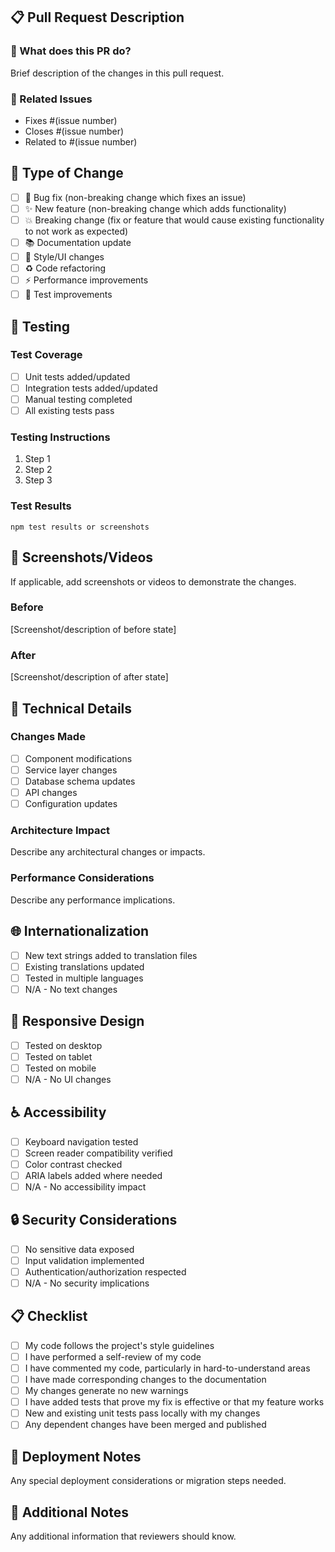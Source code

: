 ## 📋 Pull Request Description

### 🎯 What does this PR do?
Brief description of the changes in this pull request.

### 🔗 Related Issues
- Fixes #(issue number)
- Closes #(issue number)
- Related to #(issue number)

## 🔄 Type of Change
- [ ] 🐛 Bug fix (non-breaking change which fixes an issue)
- [ ] ✨ New feature (non-breaking change which adds functionality)
- [ ] 💥 Breaking change (fix or feature that would cause existing functionality to not work as expected)
- [ ] 📚 Documentation update
- [ ] 🎨 Style/UI changes
- [ ] ♻️ Code refactoring
- [ ] ⚡ Performance improvements
- [ ] 🧪 Test improvements

## 🧪 Testing
### Test Coverage
- [ ] Unit tests added/updated
- [ ] Integration tests added/updated
- [ ] Manual testing completed
- [ ] All existing tests pass

### Testing Instructions
1. Step 1
2. Step 2
3. Step 3

### Test Results
```
npm test results or screenshots
```

## 📸 Screenshots/Videos
If applicable, add screenshots or videos to demonstrate the changes.

### Before
[Screenshot/description of before state]

### After
[Screenshot/description of after state]

## 🔧 Technical Details

### Changes Made
- [ ] Component modifications
- [ ] Service layer changes
- [ ] Database schema updates
- [ ] API changes
- [ ] Configuration updates

### Architecture Impact
Describe any architectural changes or impacts.

### Performance Considerations
Describe any performance implications.

## 🌐 Internationalization
- [ ] New text strings added to translation files
- [ ] Existing translations updated
- [ ] Tested in multiple languages
- [ ] N/A - No text changes

## 📱 Responsive Design
- [ ] Tested on desktop
- [ ] Tested on tablet
- [ ] Tested on mobile
- [ ] N/A - No UI changes

## ♿ Accessibility
- [ ] Keyboard navigation tested
- [ ] Screen reader compatibility verified
- [ ] Color contrast checked
- [ ] ARIA labels added where needed
- [ ] N/A - No accessibility impact

## 🔒 Security Considerations
- [ ] No sensitive data exposed
- [ ] Input validation implemented
- [ ] Authentication/authorization respected
- [ ] N/A - No security implications

## 📋 Checklist
- [ ] My code follows the project's style guidelines
- [ ] I have performed a self-review of my code
- [ ] I have commented my code, particularly in hard-to-understand areas
- [ ] I have made corresponding changes to the documentation
- [ ] My changes generate no new warnings
- [ ] I have added tests that prove my fix is effective or that my feature works
- [ ] New and existing unit tests pass locally with my changes
- [ ] Any dependent changes have been merged and published

## 🚀 Deployment Notes
Any special deployment considerations or migration steps needed.

## 📝 Additional Notes
Any additional information that reviewers should know.
